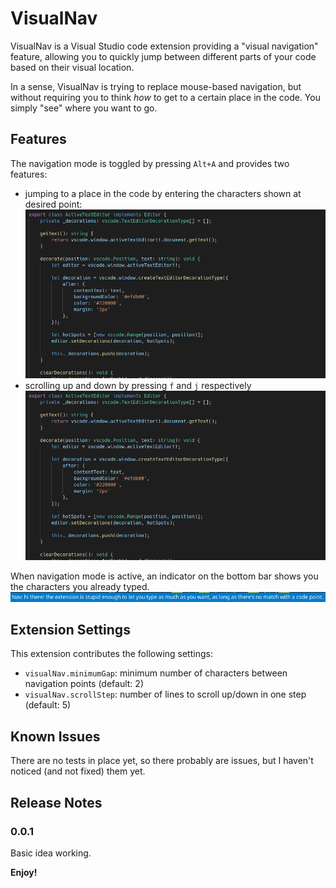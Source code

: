 # VisualNav

VisualNav is a Visual Studio code extension providing a "visual navigation" feature, allowing you to quickly jump
between different parts of your code based on their visual location.

In a sense, VisualNav is trying to replace mouse-based navigation, but without requiring you to think *how* to get
to a certain place in the code. You simply "see" where you want to go.

## Features

The navigation mode is toggled by pressing `Alt+A` and provides two features:

* jumping to a place in the code by entering the characters shown at desired point:
![](navigation.gif)
* scrolling up and down by pressing `f` and `j` respectively
![](scrolling.gif)


When navigation mode is active, an indicator on the bottom bar shows you the characters you already typed.
![](status.png)

## Extension Settings

This extension contributes the following settings:

* `visualNav.minimumGap`: minimum number of characters between navigation points (default: 2)
* `visualNav.scrollStep`: number of lines to scroll up/down in one step (default: 5)

## Known Issues

There are no tests in place yet, so there probably are issues, but I haven't noticed (and not fixed) them yet.

## Release Notes

### 0.0.1

Basic idea working.

**Enjoy!**
